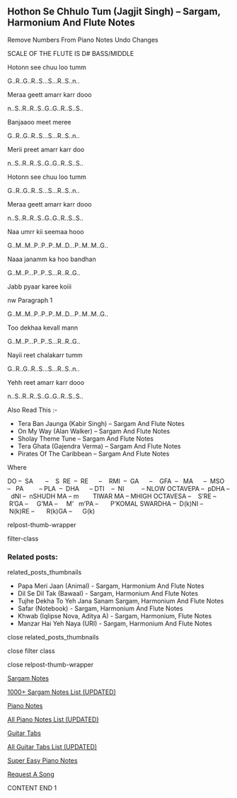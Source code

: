 
## Hothon Se Chhulo Tum (Jagjit Singh) – Sargam, Harmonium And Flute Notes

Remove Numbers From Piano Notes
Undo Changes

SCALE OF THE FLUTE IS D# BASS/MIDDLE

Hotonn see chuu loo tumm

G..R..G..R..S…S…R..S..n..

Meraa geett amarr karr dooo

n..S..R..R..S..G..G..R..S..S..

Banjaaoo meet meree

G..R..G..R..S…S…R..S..n..

Merii preet amarr karr doo

n..S..R..R..S..G..G..R..S..S..

Hotonn see chuu loo tumm

G..R..G..R..S…S…R..S..n..

Meraa geett amarr karr dooo

n..S..R..R..S..G..G..R..S..S..

Naa umrr kii seemaa hooo

G..M..M..P..P..P..M..D…P..M..M..G..

Naaa janamm ka hoo bandhan

G..M..P…P..P..S…R..R..G..

Jabb pyaar karee koiii

nw Paragraph 1

G..M..M..P..P..P..M..D…P..M..M..G..

Too dekhaa kevall mann

G..M..P…P..P..S…R..R..G..

Nayii reet chalakarr tumm

G..R..G..R..S…S…R..S..n..

Yehh reet amarr karr dooo

n..S..R..R..S..G..G..R..S..S..



Also Read This :-



* Tera Ban Jaunga (Kabir Singh) – Sargam And Flute Notes
* On My Way (Alan Walker) – Sargam And Flute Notes
* Sholay Theme Tune – Sargam And Flute Notes
* Tera Ghata (Gajendra Verma) – Sargam And Flute Notes
* Pirates Of The Caribbean – Sargam And Flute Notes

Where



DO –  SA       –    S  RE  –  RE      –    RMI  –  GA      –    GFA  –   MA      –  MSO  –   PA         – PLA  –  DHA      – DTI    –  NI          – NLOW OCTAVEPA –  pDHA –  dNI –  nSHUDH MA – m        TIWAR MA – MHIGH OCTAVESA –    S’RE –     R’GA –     G’MA –     M’   m’PA –       P’KOMAL SWARDHA –  D(k)NI –       N(k)RE –       R(k)GA –      G(k)



relpost-thumb-wrapper

filter-class

### Related posts:

related_posts_thumbnails

* Papa Meri Jaan (Animal) - Sargam, Harmonium And Flute Notes
* Dil Se Dil Tak (Bawaal) - Sargam, Harmonium And Flute Notes
* Tujhe Dekha To Yeh Jana Sanam Sargam, Harmonium And Flute Notes
* Safar (Notebook) - Sargam, Harmonium And Flute Notes
* Khwab (Iqlipse Nova, Aditya A) - Sargam, Harmonium, Flute Notes
* Manzar Hai Yeh Naya (URI) - Sargam, Harmonium And Flute Notes

close related_posts_thumbnails

close filter class

close relpost-thumb-wrapper

[Sargam Notes](https://www.notationsworld.com/sargam-notes.html)

[1000+ Sargam Notes List (UPDATED)](https://www.notationsworld.com/all-songs-list-sargam-notes.html)

[Piano Notes](https://www.notationsworld.com/piano-notes.html)

[All Piano Notes List (UPDATED)](https://www.notationsworld.com/all-songs-list-piano-notes.html)

[Guitar Tabs](https://www.notationsworld.com/guitar-tabs.html)

[All Guitar Tabs List (UPDATED)](https://www.notationsworld.com/all-songs-list-guitar-tabs.html)

[Super Easy Piano Notes](https://studywall.in/)

[Request A Song](https://www.notationsworld.com/request-a-song.html)

CONTENT END 1

